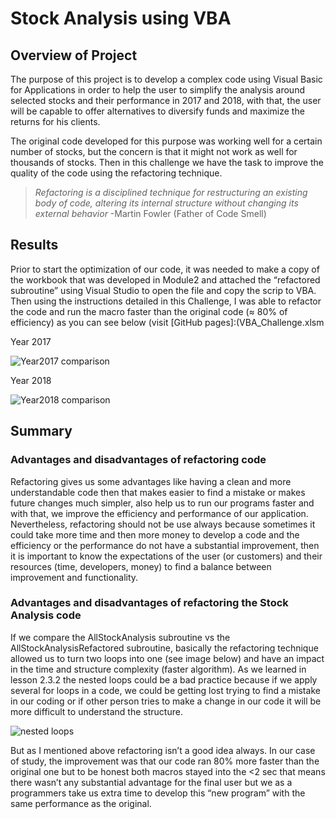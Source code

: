 # Stock Analysis using VBA

## Overview of Project

The purpose of this project is to develop a complex code using Visual Basic for Applications in order to help the user to simplify the analysis around selected stocks and their performance in 2017 and 2018, with that, the user will be capable to offer alternatives to diversify funds and maximize the returns for his clients. 

The original code developed for this purpose was working well for a certain number of stocks, but the concern is that it might not work as well for thousands of stocks. Then in this challenge we have the task to improve the quality of the code using the refactoring technique. 

>*Refactoring is a disciplined technique for restructuring an existing body of code, altering its internal structure without changing its external behavior*  -Martin Fowler (Father of Code Smell)

## Results
Prior to start the optimization of our code, it was needed to make a copy of the workbook that was developed in Module2 and attached the “refactored subroutine” using Visual Studio to open the file and copy the scrip to VBA. Then using the instructions detailed in this Challenge, I was able to refactor the code and run the macro faster than the original code (≈ 80% of efficiency) as you can see below (visit [GitHub pages]:(VBA_Challenge.xlsm

Year 2017

![Year2017 comparison](https://user-images.githubusercontent.com/106939511/175434641-7ae01224-42b1-4842-aad5-030c39ce436b.png)


Year 2018

![Year2018 comparison](https://user-images.githubusercontent.com/106939511/175434655-19815b97-557d-4fd4-92ab-3ae9ea19131f.png)


## Summary

### Advantages and disadvantages of refactoring code
Refactoring gives us some advantages like having a clean and more understandable code then that makes easier to find a mistake or makes future changes much simpler, also help us to run our programs faster and with that, we improve the efficiency and performance of our application.  Nevertheless, refactoring should not be use always because sometimes it could take more time and then more money to develop a code and the efficiency or the performance do not have a substantial improvement, then it is important to know the expectations of the user (or customers) and their resources (time, developers, money) to find a balance between improvement and functionality.

### Advantages and disadvantages of refactoring the Stock Analysis code
If we compare the AllStockAnalysis subroutine vs the AllStockAnalysisRefactored subroutine, basically the refactoring technique allowed us to turn two loops into one (see image below) and have an impact in the time and structure complexity (faster algorithm).  As we learned in lesson 2.3.2 the nested loops could be a bad practice because if we apply several for loops in a code, we could be getting lost trying to find a mistake in our coding or if other person tries to make a change in our code it will be more difficult to understand the structure.

![nested loops](https://user-images.githubusercontent.com/106939511/175435222-5182b58d-db1a-4ebe-9a97-943f98a6b66e.PNG)

But as I mentioned above refactoring isn’t a good idea always. In our case of study, the improvement was that our code ran 80% more faster than the original one but to be honest both macros stayed into the <2 sec that means there wasn’t any substantial advantage for the final user but we as a programmers take us extra time to develop this “new program” with the same performance as the original.
